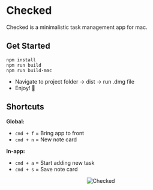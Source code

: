 # Checked
Checked is a minimalistic task management app for mac.

## Get Started
```
npm install
npm run build
npm run build-mac
```
  - Navigate to project folder → dist → run .dmg file
  - Enjoy! 🥳

## Shortcuts

**Global:**
  - `cmd + f` = Bring app to front
  - `cmd + n` = New note card

**In-app:**
  - `cmd + a` = Start adding new task
  - `cmd + s` = Save note card




<div align="center">
  <img src="https://github.com/user-attachments/assets/3320a280-9a17-44c2-b7a0-bf276dba3667" alt="Checked">
</div>
